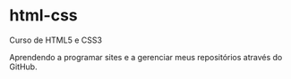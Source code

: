 # html-css
 Curso de HTML5 e CSS3
 
 Aprendendo a programar sites e a gerenciar meus repositórios através do GitHub.
